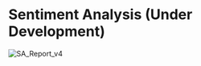 # Sentiment Analysis (Under Development)

![SA_Report_v4](https://user-images.githubusercontent.com/99413257/169069426-5952467b-a9a2-4062-b1ae-8c2662b38564.jpg)


